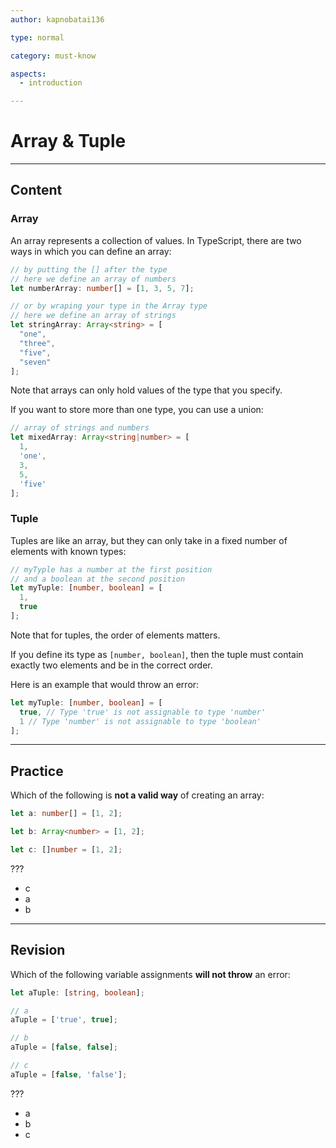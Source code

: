 ```yaml
---
author: kapnobatai136

type: normal

category: must-know

aspects:
  - introduction

---
```


# Array & Tuple

---
## Content

### Array

An array represents a collection of values. In TypeScript, there are two ways in which you can define an array:

```ts
// by putting the [] after the type
// here we define an array of numbers
let numberArray: number[] = [1, 3, 5, 7];

// or by wraping your type in the Array type
// here we define an array of strings
let stringArray: Array<string> = [
  "one",
  "three",
  "five",
  "seven"
];
```

Note that arrays can only hold values of the type that you specify.

If you want to store more than one type, you can use a union:

```ts
// array of strings and numbers
let mixedArray: Array<string|number> = [
  1, 
  'one', 
  3, 
  5, 
  'five'
];
```

### Tuple

Tuples are like an array, but they can only take in a fixed number of elements with known types:

```ts
// myTyple has a number at the first position
// and a boolean at the second position
let myTuple: [number, boolean] = [
  1, 
  true
];
```

Note that for tuples, the order of elements matters. 

If you define its type as `[number, boolean]`, then the tuple must contain exactly two elements and be in the correct order. 

Here is an example that would throw an error:

```ts
let myTuple: [number, boolean] = [
  true, // Type 'true' is not assignable to type 'number'
  1 // Type 'number' is not assignable to type 'boolean'
];
```

---
## Practice

Which of the following is **not a valid way** of creating an array:

```ts
let a: number[] = [1, 2];

let b: Array<number> = [1, 2];

let c: []number = [1, 2];
```

???

* c
* a
* b

---
## Revision

Which of the following variable assignments **will not throw** an error:

```ts
let aTuple: [string, boolean];

// a
aTuple = ['true', true];

// b
aTuple = [false, false];

// c
aTuple = [false, 'false'];
```

???

* a
* b
* c
